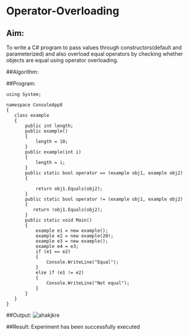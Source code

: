 # Operator-Overloading

## Aim:
 To write a C# program to pass values through constructors(default and parameterized) and also overload equal operators by checking whether objects are equal using operator overloading. 
 
 ##Algorithm:
 
 
 
 ##Program:
 ```
 using System;

namespace ConsoleApp8
{
    class example
    {
        public int length;
        public example()
        {
            length = 10;
        }
        public example(int i)
        {
            length = i;
        }
        public static bool operator == (example obj1, example obj2)
        {

            return obj1.Equals(obj2);
        }
        public static bool operator != (example obj1, example obj2)
        {
           return !obj1.Equals(obj2);
        }
        public static void Main()
        {
            example e1 = new example();
            example e2 = new example(20);
            example e3 = new example();
            example e4 = e3;
            if (e1 == e2)
            {
                Console.WriteLine("Equal");
            }
            else if (e1 != e2)
            {
                Console.WriteLine("Not equal");
            }
        }
    }
}

```
 
 ##Output:
 ![ahakjkre](https://user-images.githubusercontent.com/75235212/198813608-8dca83b3-d28e-4adf-a571-d5cd92895cd6.PNG)

 
 ##Result:
Experiment has been successfully executed
